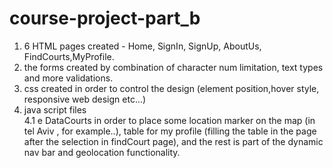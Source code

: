 # course-project-part_b
 1. 6 HTML pages created - Home, SignIn, SignUp, AboutUs, FindCourts,MyProfile.<br />
 2. the forms created by combination of character num limitation, text types and more validations.<br />
 3. css created in order to control the design (element position,hover style, responsive web design etc...)<br />
 4. java script files <br />
 4.1 e DataCourts in order to place some location marker on the map (in tel Aviv , for example..), table for my profile (filling the table in the page after the selection in findCourt page), and the rest is part of the dynamic nav bar  and geolocation functionality.
